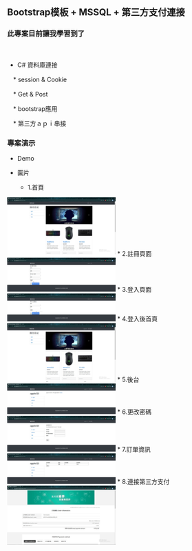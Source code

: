 ## Bootstrap模板 + MSSQL + 第三方支付連接

### 此專案目前讓我學習到了
　
 * C# 資料庫連接

　* session & Cookie 

　* Get & Post

　* bootstrap應用

　* 第三方ａｐｉ串接



### 專案演示 

  * Demo


  * 圖片

    * 1.首頁
<img src="https://github.com/z83520/TestWeb/blob/main/jpg/%E9%A6%96%E9%A0%81.jpg" width="50%">
    * 2.註冊頁面 
<img src="https://github.com/z83520/TestWeb/blob/main/jpg/%E8%A8%BB%E5%86%8A.jpg" width="50%">
    * 3.登入頁面
<img src="https://github.com/z83520/TestWeb/blob/main/jpg/%E7%99%BB%E5%85%A5.jpg" width="50%">
    * 4.登入後首頁
<img src="https://github.com/z83520/TestWeb/blob/main/jpg/%E7%99%BB%E5%85%A5%E5%BE%8C%E9%A6%96%E9%A0%81.jpg" width="50%"> 
    * 5.後台
<img src="https://github.com/z83520/TestWeb/blob/main/jpg/%E5%BE%8C%E8%87%BA.jpg" width="50%">
    * 6.更改密碼
<img src="https://github.com/z83520/TestWeb/blob/main/jpg/%E5%AF%86%E7%A2%BC%E4%BF%AE%E6%94%B9.jpg" width="50%">
    * 7.訂單資訊
<img src="https://github.com/z83520/TestWeb/blob/main/jpg/%E8%A8%82%E5%96%AE.jpg" width="50%">
    * 8.連接第三方支付
<img src="https://github.com/z83520/TestWeb/blob/main/jpg/%E7%B6%A0%E7%95%8C.jpg" width="50%">

